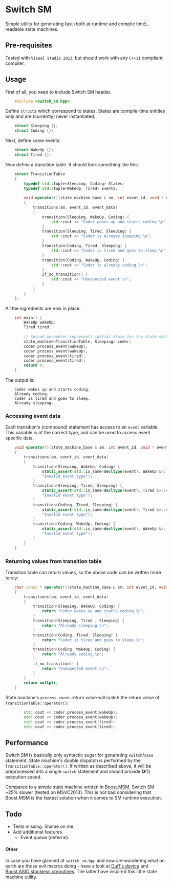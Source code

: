# Switch SM

Simple utility for generating fast (both at runtime and compile time), readable
state machines.

## Pre-requisites

Tested with `Visual Studio 2013`, but should work with any `C++11` compliant
compiler.

## Usage

First of all, you need to include Switch SM header.

``` cpp
    #include <switch_sm.hpp>
```

Define `struct`s which correspond to states. States are compile-time entities
only and are (currently) never instantiated.

``` cpp
    struct Sleeping {};
    struct Coding {};
```

Next, define some events:

``` cpp
    struct WakeUp {};
    struct Tired {};
```
    
Now define a transition table. It should look something like this:

``` cpp
    struct TransitionTable
    {
        typedef std::tuple<Sleeping, Coding> States;
        typedef std::tuple<WakeUp, Tired> Events;
        
        void operator()(state_machine_base & sm, int event_id, void * event_data)
        {
            transitions(sm, event_id, event_data)
            {
                transition(Sleeping, WakeUp, Coding) {
                    std::cout << "Coder wakes up and starts coding.\n";
                }
                transition(Sleeping, Tired, Sleeping) {
                    std::cout << "Coder is already sleeping.\n";
                }
                transition(Coding, Tired, Sleeping) {
                    std::cout << "Coder is tired and goes to sleep.\n";
                }
                transition(Coding, WakeUp, Coding) {
                    std::cout << "Coder is already coding.\n";
                }
                if_no_transition() {
                    std::cout << "Unexpected event.\n";
                }
            }
        }
    };
```

All the ingredients are now in place.

``` cpp
    int main() {
        WakeUp wakeUp;
        Tired tired;
        
        // Second parameter represents initial state for the state machine.
        state_machine<TransitionTable, Sleeping> coder;
        coder.process_event(wakeUp);
        coder.process_event(wakeUp);
        coder.process_event(tired);
        coder.process_event(tired);
        return 0;
    }
```

The output is:

``` console
    Coder wakes up and starts coding.
    Already coding.
    Coder is tired and goes to sleep.
    Already sleeping.
```

### Accessing event data

Each transition's (compound) statement has access to an `event` variable.
This variable is of the correct type, and can be used to access event specific
data.

``` cpp
    void operator()(state_machine_base & sm, int event_id, void * event_data)
    {
        transitions(sm, event_id, event_data)
        {
            transition(Sleeping, WakeUp, Coding) {
                static_assert(std::is_same<decltype(event), WakeUp &>::value,
                "Invalid event type");
            }
            transition(Sleeping, Tired, Sleeping) {
                static_assert(std::is_same<decltype(event), Tired &>::value,
                "Invalid event type");
            }
            transition(Coding, Tired, Sleeping) {
                static_assert(std::is_same<decltype(event), Tired &>::value,
                "Invalid event type");
            }
            transition(Coding, WakeUp, Coding) {
                static_assert(std::is_same<decltype(event), WakeUp &>::value,
                "Invalid event type");
            }
        }
    }
```

### Returning values from transition table

Transition table can return values, so the above code can be written more tersly:

``` cpp
    char const * operator()(state_machine_base & sm, int event_id, void * event_data)
    {
        transitions(sm, event_id, event_data)
        {
            transition(Sleeping, WakeUp, Coding) {
                return "Coder wakes up and starts coding.\n";
            }
            transition(Sleeping, Tired , Sleeping) {
                return "Already sleeping.\n";
            }
            transition(Coding, Tired, Sleeping) {
                return "Coder is tired and goes to sleep.\n";
            }
            transition(Coding, WakeUp, Coding) {
                return "Already coding.\n";
            }
            if_no_transition() {
                return "Unexpected event.\n";
            }
        }
        return nullptr;
    }
```

State machine's `process_event` return value will match the return value of
`TransitionTable::operator()`:

``` cpp
        std::cout << coder.process_event(wakeUp);
        std::cout << coder.process_event(wakeUp);
        std::cout << coder.process_event(tired);
        std::cout << coder.process_event(tired);
```

## Performance

Switch SM is basically only syntactic sugar for generating `switch`/`case`
statement. State machine's double dispatch is performed by the
`TransitionTable::operator()`. If written as described above, it will be
preprocessed into a single `switch` statement and should provide **O**(1)
execution speed.

Compared to a simple state machine written in
[Boost.MSM](http://www.boost.org/doc/libs/release/libs/msm/doc/HTML/index.html),
Switch SM ~25% slower (tested on MSVC2013). This is not bad considering that
Boost.MSM is the fastest solution when it comes to SM runtime execution.

## Todo

* Tests missing. Shame on me.
* Add additional features.
    * Event queue (deferral).

#### Other

In case you have glanced at `switch_sm.hpp` and now are wondering what on earth
are those evil macros doing - have a look at
[Duff's device](http://en.wikipedia.org/wiki/Duff%27s_device) and [Boost.ASIO
stackless coroutines](http://www.boost.org/doc/libs/release/doc/html/boost_asio/reference/coroutine.html).
The latter have inspired this little state machine utility.



